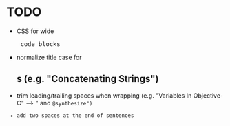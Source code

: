# TODO

- CSS for wide <pre> code blocks 
- normalize title case for <h2>s (e.g. "Concatenating Strings")
- trim leading/trailing spaces when wrapping (e.g. "Variables In Objective-C" --> " and <code>@synthesize")
- add two spaces at the end of sentences
